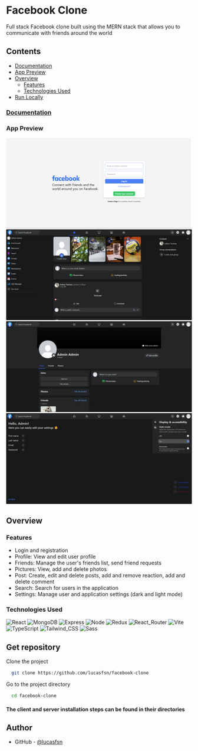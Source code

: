# Facebook Clone

Full stack Facebook clone built using the MERN stack that allows you to communicate with friends around the world

## Contents

- [Documentation](#documentation)
- [App Preview](#app-preview)
- [Overview](#overview)
  - [Features](#features)
  - [Technologies Used](#technologies-used)
- [Run Locally](#get-repository)

### [Documentation](https://github.com/lucasfsn/fb-clone-ug/tree/main/documentation)

### App Preview

![Login](./preview/login.png)
![Home](./preview/home.png)
![Profile](./preview/profile.png)
![Settings](./preview/settings.png)

## Overview

### Features

- Login and registration
- Profile: View and edit user profile
- Friends: Manage the user's friends list, send friend requests
- Pictures: View, add and delete photos
- Post: Create, edit and delete posts, add and remove reaction, add and delete comment
- Search: Search for users in the application
- Settings: Manage user and application settings (dark and light mode)

### Technologies Used

![React](https://img.shields.io/badge/React-20232A?style=for-the-badge&logo=react&logoColor=61DAFB)
![MongoDB](https://img.shields.io/badge/MongoDB-4EA94B?style=for-the-badge&logo=mongodb&logoColor=white)
![Express](https://img.shields.io/badge/Express%20js-000000?style=for-the-badge&logo=express&logoColor=white)
![Node](https://img.shields.io/badge/ts--node-3178C6?style=for-the-badge&logo=ts-node&logoColor=white)
![Redux](https://img.shields.io/badge/Redux-593D88?style=for-the-badge&logo=redux&logoColor=white)
![React_Router](https://img.shields.io/badge/React_Router-CA4245?style=for-the-badge&logo=react-router&logoColor=white)
![Vite](https://img.shields.io/badge/Vite-B73BFE?style=for-the-badge&logo=vite&logoColor=FFD62E)
![TypeScript](https://img.shields.io/badge/TypeScript-007ACC?style=for-the-badge&logo=typescript&logoColor=white)
![Tailwind_CSS](https://img.shields.io/badge/Tailwind_CSS-38B2AC?style=for-the-badge&logo=tailwind-css&logoColor=white)
![Sass](https://img.shields.io/badge/Sass-CC6699?style=for-the-badge&logo=sass&logoColor=white)

## Get repository

Clone the project

```bash
  git clone https://github.com/lucasfsn/facebook-clone
```

Go to the project directory

```bash
  cd facebook-clone
```

#### The client and server installation steps can be found in their directories

## Author

- GitHub - [@lucasfsn](https://github.com/lucasfsn)
